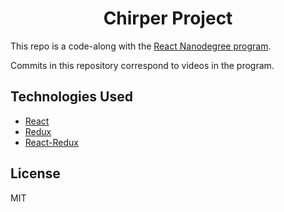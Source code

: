 <h1 align="center"> Chirper Project </h1>

This repo is a code-along with the [React Nanodegree program](https://www.udacity.com/course/react-nanodegree--nd019).

Commits in this repository correspond to videos in the program.

## Technologies Used

- [React](https://www.npmjs.com/package/react)
- [Redux](https://www.npmjs.com/package/redux)
- [React-Redux](https://www.npmjs.com/package/react-redux)

## License

MIT
